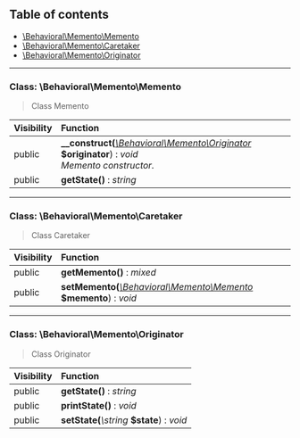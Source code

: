 ## Table of contents

- [\Behavioral\Memento\Memento](#class-behavioralmementomemento)
- [\Behavioral\Memento\Caretaker](#class-behavioralmementocaretaker)
- [\Behavioral\Memento\Originator](#class-behavioralmementooriginator)

<hr />

### Class: \Behavioral\Memento\Memento

> Class Memento

| Visibility | Function |
|:-----------|:---------|
| public | <strong>__construct(</strong><em>[\Behavioral\Memento\Originator](#class-behavioralmementooriginator)</em> <strong>$originator</strong>)</strong> : <em>void</em><br /><em>Memento constructor.</em> |
| public | <strong>getState()</strong> : <em>string</em> |

<hr />

### Class: \Behavioral\Memento\Caretaker

> Class Caretaker

| Visibility | Function |
|:-----------|:---------|
| public | <strong>getMemento()</strong> : <em>mixed</em> |
| public | <strong>setMemento(</strong><em>[\Behavioral\Memento\Memento](#class-behavioralmementomemento)</em> <strong>$memento</strong>)</strong> : <em>void</em> |

<hr />

### Class: \Behavioral\Memento\Originator

> Class Originator

| Visibility | Function |
|:-----------|:---------|
| public | <strong>getState()</strong> : <em>string</em> |
| public | <strong>printState()</strong> : <em>void</em> |
| public | <strong>setState(</strong><em>\string</em> <strong>$state</strong>)</strong> : <em>void</em> |

